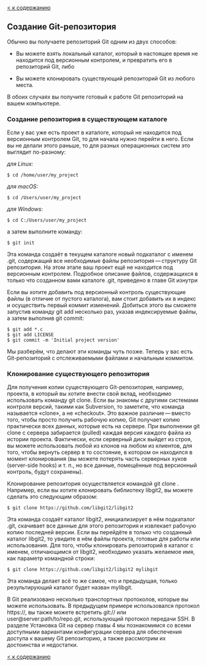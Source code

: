 [< к содержанию](readme.md)

## Создание Git-репозитория
Обычно вы получаете репозиторий Git одним из двух способов:

- Вы можете взять локальный каталог, который в настоящее время не находится под версионным контролем, и превратить его в репозиторий Git, либо

- Вы можете клонировать существующий репозиторий Git из любого места.

В обоих случаях вы получите готовый к работе Git репозиторий на вашем компьютере.

### Создание репозитория в существующем каталоге

Если у вас уже есть проект в каталоге, который не находится под версионным контролем Git, то для начала нужно перейти в него. Если вы не делали этого раньше, то для разных операционных систем это выглядит по-разному:

_для Linux:_
```
$ cd /home/user/my_project
```
_для macOS:_
```
$ cd /Users/user/my_project
```
_для Windows:_
```
$ cd C:/Users/user/my_project
```
а затем выполните команду:
```
$ git init
```
Эта команда создаёт в текущем каталоге новый подкаталог с именем .git, содержащий все необходимые файлы репозитория — структуру Git репозитория. На этом этапе ваш проект ещё не находится под версионным контролем. Подробное описание файлов, содержащихся в только что созданном вами каталоге .git, приведено в главе Git изнутри

Если вы хотите добавить под версионный контроль существующие файлы (в отличие от пустого каталога), вам стоит добавить их в индекс и осуществить первый коммит изменений. Добиться этого вы сможете запустив команду git add несколько раз, указав индексируемые файлы, а затем выполнив git commit:
```
$ git add *.c
$ git add LICENSE
$ git commit -m 'Initial project version'
```
Мы разберём, что делают эти команды чуть позже. Теперь у вас есть Git-репозиторий с отслеживаемыми файлами и начальным коммитом.

### Клонирование существующего репозитория

Для получения копии существующего Git-репозитория, например, проекта, в который вы хотите внести свой вклад, необходимо использовать команду git clone. Если вы знакомы с другими системами контроля версий, такими как Subversion, то заметите, что команда называется «clone», а не «checkout». Это важное различие — вместо того, чтобы просто получить рабочую копию, Git получает копию практически всех данных, которые есть на сервере. При выполнении git clone с сервера забирается (pulled) каждая версия каждого файла из истории проекта. Фактически, если серверный диск выйдет из строя, вы можете использовать любой из клонов на любом из клиентов, для того, чтобы вернуть сервер в то состояние, в котором он находился в момент клонирования (вы можете потерять часть серверных хуков (server-side hooks) и т. п., но все данные, помещённые под версионный контроль, будут сохранены).

Клонирование репозитория осуществляется командой git clone <url>. Например, если вы хотите клонировать библиотеку libgit2, вы можете сделать это следующим образом:
```
$ git clone https://github.com/libgit2/libgit2
```
Эта команда создаёт каталог libgit2, инициализирует в нём подкаталог .git, скачивает все данные для этого репозитория и извлекает рабочую копию последней версии. Если вы перейдёте в только что созданный каталог libgit2, то увидите в нём файлы проекта, готовые для работы или использования. Для того, чтобы клонировать репозиторий в каталог с именем, отличающимся от libgit2, необходимо указать желаемое имя, как параметр командной строки:
```
$ git clone https://github.com/libgit2/libgit2 mylibgit
```
Эта команда делает всё то же самое, что и предыдущая, только результирующий каталог будет назван mylibgit.

В Git реализовано несколько транспортных протоколов, которые вы можете использовать. В предыдущем примере использовался протокол https://, вы также можете встретить git:// или user@server:path/to/repo.git, использующий протокол передачи SSH. В разделе Установка Git на сервер главы 4 мы познакомимся со всеми доступными вариантами конфигурации сервера для обеспечения доступа к вашему Git репозиторию, а также рассмотрим их достоинства и недостатки.

[< к содержанию](readme.md)